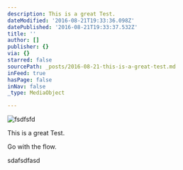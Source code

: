 ```yaml
---
description: This is a great Test.
dateModified: '2016-08-21T19:33:36.098Z'
datePublished: '2016-08-21T19:33:37.532Z'
title: ''
author: []
publisher: {}
via: {}
starred: false
sourcePath: _posts/2016-08-21-this-is-a-great-test.md
inFeed: true
hasPage: false
inNav: false
_type: MediaObject

---
```

![fsdfsfd](https://the-grid-user-content.s3-us-west-2.amazonaws.com/162f99dc-7b07-45ed-ada5-3b75ec139a41.png)

This is a great Test.

Go with the flow.

sdafsdfasd